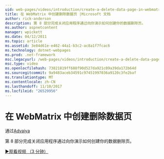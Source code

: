 ```yaml
---
uid: web-pages/videos/introduction/create-a-delete-data-page-in-webmatrix
title: 在 WebMatrix 中创建删除数据页 |Microsoft 文档
author: rick-anderson
description: 第 8 部分完成关闭应用程序通过向你演示如何创建你的数据删除页。
ms.author: aspnetcontent
manager: wpickett
ms.date: 04/12/2011
ms.topic: article
ms.assetid: 3e84d61e-e462-44a1-b3c2-ac8a1f7fcac6
ms.technology: dotnet-webpages
ms.prod: .net-framework
msc.legacyurl: /web-pages/videos/introduction/create-a-delete-data-page-in-webmatrix
msc.type: video
ms.openlocfilehash: 73821819ff688f90d527da921c09a39da172b64d
ms.sourcegitcommit: 9a9483aceb34591c97451997036a9120c3fe2baf
ms.translationtype: MT
ms.contentlocale: zh-CN
ms.lasthandoff: 11/10/2017
ms.locfileid: "26529956"
---
```

<a name="create-a-delete-data-page-in-webmatrix"></a>在 WebMatrix 中创建删除数据页
====================
通过[Advaiya](https://twitter.com/Advaiyasolns)

第 8 部分完成关闭应用程序通过向你演示如何创建你的数据删除页。

[&#9654;观看视频 （3 分钟）](https://channel9.msdn.com/Blogs/ASP-NET-Site-Videos/create-a-delete-data-page-in-webmatrix)
